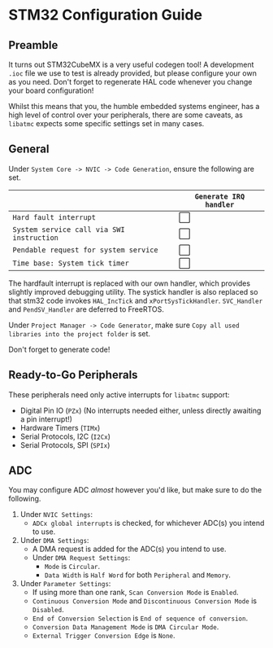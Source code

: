 # STM32 Configuration Guide

## Preamble

It turns out STM32CubeMX is a very useful codegen tool! A development `.ioc` file we use to test is already provided, but please configure your own as you need. Don't forget to
regenerate HAL code whenever you change your board configuration!

Whilst this means that you, the humble embedded systems engineer, has a high level of control over your peripherals, there are some caveats, as `libatmc` expects some specific
settings set in many cases.

## General

Under `System Core -> NVIC -> Code Generation`, ensure the following are set.

|                                           | `Generate IRQ handler` |
| ----------------------------------------- | ---------------------- |
| `Hard fault interrupt`                    | :white_large_square:   |
| `System service call via SWI instruction` | :white_large_square:   |
| `Pendable request for system service`     | :white_large_square:   |
| `Time base: System tick timer`            | :white_large_square:   |

The hardfault interrupt is replaced with our own handler, which provides slightly improved debugging utility. The systick handler is also replaced so that stm32 code invokes
`HAL_IncTick` and `xPortSysTickHandler`. `SVC_Handler` and `PendSV_Handler` are deferred to FreeRTOS.

Under `Project Manager -> Code Generator`, make sure `Copy all used libraries into the project folder` is set.

Don't forget to generate code!

## Ready-to-Go Peripherals

These peripherals need only active interrupts for `libatmc` support:

-   Digital Pin IO (`PZx`) (No interrupts needed either, unless directly awaiting a pin interrupt!)
-   Hardware Timers (`TIMx`)
-   Serial Protocols, I2C (`I2Cx`)
-   Serial Protocols, SPI (`SPIx`)

## ADC

You may configure ADC _almost_ however you'd like, but make sure to do the following.

1. Under `NVIC Settings`:
    - `ADCx global interrupts` is checked, for whichever ADC(s) you intend to use.
2. Under `DMA Settings`:
    - A DMA request is added for the ADC(s) you intend to use.
    - Under `DMA Request Settings`:
        - `Mode` is `Circular`.
        - `Data Width` is `Half Word` for both `Peripheral` and `Memory`.
3. Under `Parameter Settings`:
    - If using more than one rank, `Scan Conversion Mode` is `Enabled`.
    - `Continuous Conversion Mode` and `Discontinuous Conversion Mode` is `Disabled`.
    - `End of Conversion Selection` is `End of sequence of conversion`.
    - `Conversion Data Management Mode` is `DMA Circular Mode`.
    - `External Trigger Conversion Edge` is `None`.
